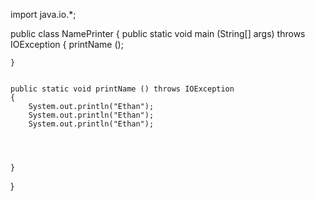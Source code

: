 import java.io.*;

public class NamePrinter
{
    public static void main (String[] args) throws IOException
    {
        printName ();

    }


    public static void printName () throws IOException
    {
        System.out.println("Ethan");
        System.out.println("Ethan");
        System.out.println("Ethan");


      

    }
}

